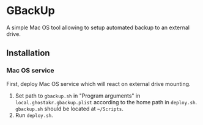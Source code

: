 # GBackUp
A simple Mac OS tool allowing to setup automated backup to an external drive.

## Installation

### Mac OS service

First, deploy Mac OS service which will react on external drive mounting.

1. Set path to `gbackup.sh` in "Program arguments" in `local.ghostakr.gbackup.plist` 
according to the home path in `deploy.sh`. `gbackup.sh` should be located at `~/Scripts`.
3. Run `deploy.sh`.
